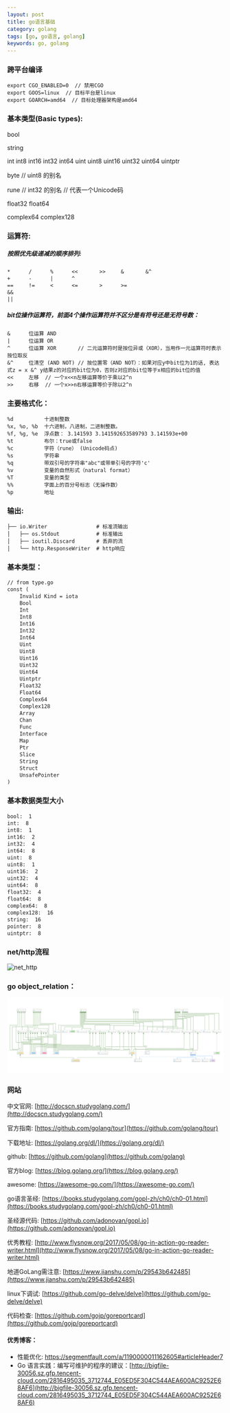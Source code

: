 ```yaml
---
layout: post
title: go语言基础
category: golang
tags: [go, go语言, golang]
keywords: go, golang
---
```


### 跨平台编译
```
export CGO_ENABLED=0  // 禁用CGO
export GOOS=linux  // 目标平台是linux
export GOARCH=amd64  // 目标处理器架构是amd64
```
### 基本类型(Basic types):
bool

string

int  int8  int16  int32  int64
uint uint8 uint16 uint32 uint64 uintptr

byte // uint8 的别名

rune // int32 的别名
     // 代表一个Unicode码

float32 float64

complex64 complex128

### 运算符:
##### 按照优先级递减的顺序排列:
```
*      /      %      <<       >>     &       &^
+      -      |      ^
==     !=     <      <=       >      >=
&&
||
```
##### bit位操作运算符，前面4个操作运算符并不区分是有符号还是无符号数：
```
&      位运算 AND
|      位运算 OR
^      位运算 XOR       // 二元运算符时是按位异或（XOR），当用作一元运算符时表示按位取反
&^     位清空 (AND NOT) // 按位置零（AND NOT）：如果对应y中bit位为1的话, 表达式z = x &^ y结果z的对应的bit位为0，否则z对应的bit位等于x相应的bit位的值
<<     左移  // 一个x<<n左移运算等价于乘以2^n
>>     右移  // 一个x>>n右移运算等价于除以2^n
```
### 主要格式化：
```
%d          十进制整数
%x, %o, %b  十六进制，八进制，二进制整数。
%f, %g, %e  浮点数： 3.141593 3.141592653589793 3.141593e+00
%t          布尔：true或false
%c          字符（rune） (Unicode码点)
%s          字符串
%q          带双引号的字符串"abc"或带单引号的字符'c'
%v          变量的自然形式（natural format）
%T          变量的类型
%%          字面上的百分号标志（无操作数）
%p          地址
```
### 输出:
```
├── io.Writer                # 标准流输出
│   ├── os.Stdout            # 标准输出
│   ├── ioutil.Discard       # 丢弃的流
│   └── http.ResponseWriter  # http响应
```
### 基本类型：
```
// from type.go
const (
	Invalid Kind = iota
	Bool
	Int
	Int8
	Int16
	Int32
	Int64
	Uint
	Uint8
	Uint16
	Uint32
	Uint64
	Uintptr
	Float32
	Float64
	Complex64
	Complex128
	Array
	Chan
	Func
	Interface
	Map
	Ptr
	Slice
	String
	Struct
	UnsafePointer
)
```

### 基本数据类型大小
```
bool:  1
int:  8
int8:  1
int16:  2
int32:  4
int64:  8
uint:  8
uint8:  1
uint16:  2
uint32:  4
uint64:  8
float32:  4
float64:  8
complex64:  8
complex128:  16
string:  16
pointer:  8
uintptr:  8
```

### net/http流程
![net_http](/assets/img/golang/net_http.png)

### go object_relation：
![object_relation](/assets/img/golang/object_relation.png)

### 网站
中文官网: [http://docscn.studygolang.com/](http://docscn.studygolang.com/)

官方指南: [https://github.com/golang/tour](https://github.com/golang/tour)

下载地址: [https://golang.org/dl/](https://golang.org/dl/)

github: [https://github.com/golang](https://github.com/golang)

官方blog: [https://blog.golang.org/](https://blog.golang.org/)

awesome: [https://awesome-go.com/](https://awesome-go.com/)

go语言圣经: [https://books.studygolang.com/gopl-zh/ch0/ch0-01.html](https://books.studygolang.com/gopl-zh/ch0/ch0-01.html)

圣经源代码: [https://github.com/adonovan/gopl.io](https://github.com/adonovan/gopl.io)

优秀教程: [http://www.flysnow.org/2017/05/08/go-in-action-go-reader-writer.html](http://www.flysnow.org/2017/05/08/go-in-action-go-reader-writer.html)

地道GoLang需注意: [https://www.jianshu.com/p/29543b642485](https://www.jianshu.com/p/29543b642485)

linux下调试: [https://github.com/go-delve/delve](https://github.com/go-delve/delve)

代码检查: [https://github.com/gojp/goreportcard](https://github.com/gojp/goreportcard)

#### 优秀博客：
- 性能优化: https://segmentfault.com/a/1190000011162605#articleHeader7
- Go 语言实践：编写可维护的程序的建议：[http://bigfile-30056.sz.gfp.tencent-cloud.com/2816495035_3712744_E05ED5F304C544AEA600AC9252E68AF6](http://bigfile-30056.sz.gfp.tencent-cloud.com/2816495035_3712744_E05ED5F304C544AEA600AC9252E68AF6)